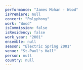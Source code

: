 ```yaml
---
performance: "James Mohan - Wood"
isPremiere: null
concert: "Polyphony"
work: "Wood"
isCommission: false
isResidency: false
work_year: "2001"
ensemble: null
season: "Electric Spring 2001"
venue: "St-Paul's Hall"
person: null
country: null
---
```


